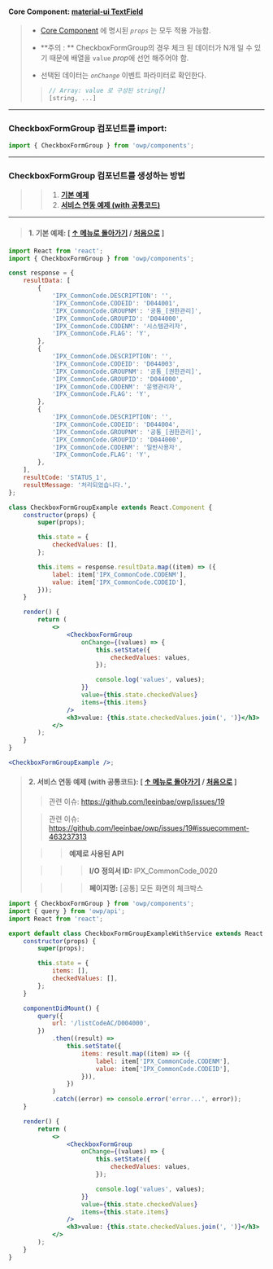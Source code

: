 #### Core Component: **[material-ui TextField](https://material-ui.com/api/text-field/#props)**

> -   [Core Component](https://material-ui.com/api/text-field/#props) 에 명시된 _`props`_ 는 모두 적용 가능함.
>
> -   **주의 : ** CheckboxFormGroup의 경우 체크 된 데이터가 N개 일 수 있기 때문에 배열을 `value` *prop*에 선언 해주어야 함.
>
> -   선택된 데이터는 _`onChange`_ 이벤트 파라미터로 확인한다.
>
> > ```js static
> > // Array: value 로 구성된 string[]
> > [string, ...]
> > ```

---

### CheckboxFormGroup 컴포넌트를 import:

```js static
import { CheckboxFormGroup } from 'owp/components';
```

---

### CheckboxFormGroup 컴포넌트를 생성하는 방법

> > 1. **[기본 예제](#1------checkboxformgroup-----checkboxformgroup-)**
> > 2. **[서비스 연동 예제 (with 공통코드)](#2----with-----checkboxformgroup-----checkboxformgroup-)**

---

> #### 1. 기본 예제: **[ [↑ 메뉴로 돌아가기](#checkboxformgroup---) / [처음으로](#checkboxformgroup) ]**

```jsx static
import React from 'react';
import { CheckboxFormGroup } from 'owp/components';

const response = {
    resultData: [
        {
            'IPX_CommonCode.DESCRIPTION': '',
            'IPX_CommonCode.CODEID': 'D044001',
            'IPX_CommonCode.GROUPNM': '공통_[권한관리]',
            'IPX_CommonCode.GROUPID': 'D044000',
            'IPX_CommonCode.CODENM': '시스템관리자',
            'IPX_CommonCode.FLAG': 'Y',
        },
        {
            'IPX_CommonCode.DESCRIPTION': '',
            'IPX_CommonCode.CODEID': 'D044003',
            'IPX_CommonCode.GROUPNM': '공통_[권한관리]',
            'IPX_CommonCode.GROUPID': 'D044000',
            'IPX_CommonCode.CODENM': '운영관리자',
            'IPX_CommonCode.FLAG': 'Y',
        },
        {
            'IPX_CommonCode.DESCRIPTION': '',
            'IPX_CommonCode.CODEID': 'D044004',
            'IPX_CommonCode.GROUPNM': '공통_[권한관리]',
            'IPX_CommonCode.GROUPID': 'D044000',
            'IPX_CommonCode.CODENM': '일반사용자',
            'IPX_CommonCode.FLAG': 'Y',
        },
    ],
    resultCode: 'STATUS_1',
    resultMessage: '처리되었습니다.',
};

class CheckboxFormGroupExample extends React.Component {
    constructor(props) {
        super(props);

        this.state = {
            checkedValues: [],
        };

        this.items = response.resultData.map((item) => ({
            label: item['IPX_CommonCode.CODENM'],
            value: item['IPX_CommonCode.CODEID'],
        }));
    }

    render() {
        return (
            <>
                <CheckboxFormGroup
                    onChange={(values) => {
                        this.setState({
                            checkedValues: values,
                        });

                        console.log('values', values);
                    }}
                    value={this.state.checkedValues}
                    items={this.items}
                />
                <h3>value: {this.state.checkedValues.join(', ')}</h3>
            </>
        );
    }
}

<CheckboxFormGroupExample />;
```

> #### 2. 서비스 연동 예제 (with 공통코드): **[ [↑ 메뉴로 돌아가기](#checkboxformgroup---) / [처음으로](#checkboxformgroup) ]**
>
> > 관련 이슈: https://github.com/leeinbae/owp/issues/19
>
> > 관련 이슈: https://github.com/leeinbae/owp/issues/19#issuecomment-463237313
>
> > > **예제로 사용된 API**
>
> > > > **I/O 정의서 ID:** IPX_CommonCode_0020
>
> > > > **페이지명:** [공통] 모든 화면의 체크박스

```jsx static
import { CheckboxFormGroup } from 'owp/components';
import { query } from 'owp/api';
import React from 'react';

export default class CheckboxFormGroupExampleWithService extends React.Component {
    constructor(props) {
        super(props);

        this.state = {
            items: [],
            checkedValues: [],
        };
    }

    componentDidMount() {
        query({
            url: '/listCodeAC/D004000',
        })
            .then((result) =>
                this.setState({
                    items: result.map((item) => ({
                        label: item['IPX_CommonCode.CODENM'],
                        value: item['IPX_CommonCode.CODEID'],
                    })),
                })
            )
            .catch((error) => console.error('error...', error));
    }

    render() {
        return (
            <>
                <CheckboxFormGroup
                    onChange={(values) => {
                        this.setState({
                            checkedValues: values,
                        });

                        console.log('values', values);
                    }}
                    value={this.state.checkedValues}
                    items={this.state.items}
                />
                <h3>value: {this.state.checkedValues.join(', ')}</h3>
            </>
        );
    }
}
```
